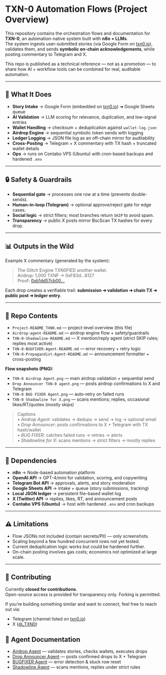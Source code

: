 # TXN-0 Automation Flows (Project Overview)

This repository contains the orchestration flows and documentation for **TXN-0**, an automation-native system built with **n8n + LLMs**.  
The system ingests user-submitted stories (via Google Form on [txn0.io](https://txn0.io)), validates them, and sends **symbolic on-chain acknowledgements**, while posting commentary to Telegram and X.

This repo is published as a technical reference — not as a promotion — to share how AI + workflow tools can be combined for real, auditable automation.

---

## 🧠 What It Does

- **Story Intake** → Google Form (embedded on [txn0.io](https://txn0.io)) ➜ Google Sheets queue  
- **AI Validation** → LLM scoring for relevance, duplication, and low-signal entries  
- **Wallet Handling** → checksum + deduplication against `wallet-log.json`  
- **Airdrop Engine** → sequential symbolic token sends with logging  
- **Ledger Logging** → JSON file log as an off-chain mirror for auditability  
- **Cross-Posting** → Telegram + X commentary with TX hash + truncated wallet details  
- **Ops** → runs on Contabo VPS (Ubuntu) with cron-based backups and hardened `.env`

---

## 🔒 Safety & Guardrails

- **Sequential gate** → processes one row at a time (prevents double-sends).  
- **Human-in-loop (Telegram)** → optional approve/reject gate for edge cases.  
- **Social logic** → strict filters; most branches return `SKIP` to avoid spam.  
- **Transparency** → public X posts mirror BscScan TX hashes for every drop.

---

## 📊 Outputs in the Wild

Example X commentary (generated by the system):

> The Glitch Engine TXN0FIED another wallet.  
> Airdrop: 1,000 TXNF → 0xF83d…8127  
> Proof: [0xb1dd57cb00…](https://bscscan.com/tx/0xb1dd57cb00...)

Each drop creates a verifiable trail: **submission ➜ validation ➜ chain TX ➜ public post ➜ ledger entry**.

---

## 🧩 Repo Contents

- `Project-README_TXN0.md` — project-level overview (this file)  
- `Airdrop-agent-README.md` — airdrop engine flow + safety/guardrails  
- `TXN-0-Shadowline-README.md` — X mention/reply agent (strict SKIP rules; replies most active)  
- `TXN-0-BUGFIXER-Agent-README.md` — error recovery + retry logic  
- `TXN-0-Propagandist-Agent-README.md` — announcement formatter + cross-posting  

**Flow snapshots (PNG):**
- `TXN-0 Airdrop Agent.png` — main airdrop validation + sequential send  
- `Drop Announcer TXN-0 agent.png` — posts airdrop confirmations to X and Telegram  
- `TXN-0 BUG FIXER Agent.png` — auto-retry on failed runs  
- `TXN-0 Shadowline for X.png` — scans mentions; replies, occasional likes/RT/quotes (mostly skips)

> Captions  
> • *Airdrop Agent*: validates → dedups → send → log → optional email  
> • *Drop Announcer*: posts confirmations to X + Telegram with TX hash/wallet  
> • *BUG FIXER*: catches failed runs → retries → alerts  
> • *Shadowline for X*: scans mentions → strict filters → mostly replies

---

## 🧩 Dependencies

- **n8n** → Node-based automation platform  
- **OpenAI API** → GPT-4/mini for validation, scoring, and copywriting  
- **Telegram Bot API** → approvals, alerts, and story moderation  
- **Google Sheets API** → intake + queue (story submissions, tracking)  
- **Local JSON ledger** → persistent file-based wallet log  
- **X (Twitter) API** → replies, likes, RT, and announcement posts  
- **Contabo VPS (Ubuntu)** → host with hardened `.env` and cron backups  

---

## ⚠️ Limitations

- Flow JSONs not included (contain secrets/PII) — only screenshots.  
- Scaling beyond a few hundred concurrent rows not yet tested.  
- Current deduplication logic works but could be hardened further.  
- On-chain posting involves gas costs; economics not optimized at large scale.

---

## 🤝 Contributing

Currently **closed for contributions**.  
Open-source access is provided for transparency only. Forking is permitted.  

If you’re building something similar and want to connect, feel free to reach out via:  
- Telegram (channel listed on [txn0.io](https://txn0.io))  
- X ([@_TXN0](https://x.com/_TXN0))  


## 🔗 Agent Documentation

- [Airdrop Agent](./Airdrop-agent-README.md) — validates stories, checks wallets, executes drops  
- [Drop Announcer Agent](./TXN-0-Drop%20Announcer-Agent-README.md) — posts confirmed drops to X + Telegram 
- [BUGFIXER Agent](./TXN-0-BUGFIXER-Agent-README.md) — error detection & stuck row reset  
- [Shadowline Agent](./TXN-0-Shadowline-README.md) — scans mentions, replies under strict rules



